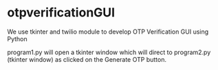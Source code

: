 # otpverificationGUI
We use tkinter and twilio module to develop OTP Verification GUI using Python


program1.py will open a tkinter window which will direct to program2.py (tkinter window) as clicked on the Generate OTP button.
